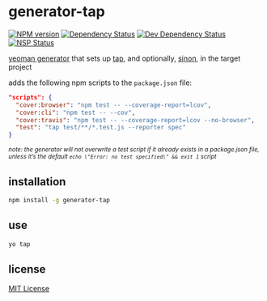 # generator-tap
[![NPM version][npm-image]][npm-url] [![Dependency Status][david-dm-image]][david-dm-url] [![Dev Dependency Status][david-dm-dev-image]][david-dm-dev-url] [![NSP Status][nsp-image]][nsp-url]

[yeoman generator][yeoman-getting-started-url] that sets up [tap][tap-url], and optionally, [sinon][sinon-url], in the target project

adds the following npm scripts to the `package.json` file:

```json
"scripts": {
  "cover:browser": "npm test -- --coverage-report=lcov",
  "cover:cli": "npm test -- --cov",
  "cover:travis": "npm test -- --coverage-report=lcov --no-browser",
  "test": "tap test/**/*.test.js --reporter spec"
}
```

<small><i>note: the generator will not overwrite a test script if it already exists in a package.json file, unless it’s the default `echo \"Error: no test specified\" && exit 1` script</i></small>

## installation
```bash
npm install -g generator-tap
```

## use
```bash
yo tap
```

## license
[MIT License][mit-license]

[david-dm-image]: https://david-dm.org/dan-nl/generator-tap.svg
[david-dm-url]: https://david-dm.org/dan-nl/generator-tap
[david-dm-dev-image]: https://david-dm.org/dan-nl/generator-tap/dev-status.svg
[david-dm-dev-url]: https://david-dm.org/dan-nl/generator-tap?type=dev
[mit-license]: https://raw.githubusercontent.com/dan-nl/generator-tap/master/license.txt
[npm-image]: https://img.shields.io/npm/v/generator-tap.svg
[npm-url]: https://www.npmjs.com/package/generator-tap
[nsp-image]: https://nodesecurity.io/orgs/githubdan-nl/projects/e4bc37fa-27bc-4339-b43d-390e48c0a427/badge
[nsp-url]: https://nodesecurity.io/orgs/githubdan-nl/projects/e4bc37fa-27bc-4339-b43d-390e48c0a427
[sinon-url]: http://sinonjs.org/
[tap-url]: http://www.node-tap.org/
[yeoman-getting-started-url]: http://yeoman.io/authoring/index.html
